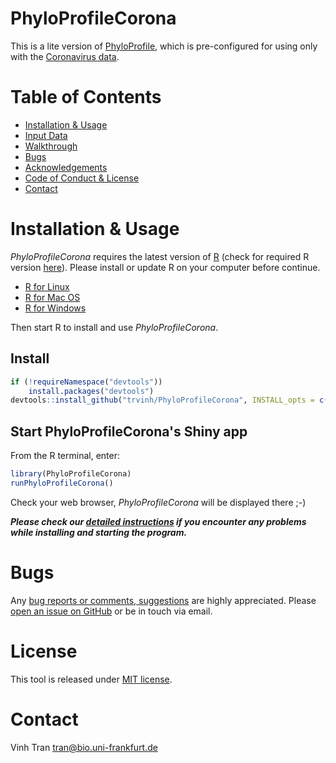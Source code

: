 # PhyloProfileCorona

This is a lite version of [PhyloProfile](https://github.com/BIONF/PhyloProfile), which is pre-configured for using only with the [Coronavirus data](https://applbio.biologie.uni-frankfurt.de/download/SARS-CoV-2/).

# Table of Contents
* [Installation &amp; Usage](#installation--usage)
* [Input Data](#input-data)
* [Walkthrough](#walkthrough)
* [Bugs](#bugs)
* [Acknowledgements](#acknowledgements)
* [Code of Conduct &amp; License](#code-of-conduct--license)
* [Contact](#contact)

# Installation & Usage
*PhyloProfileCorona* requires the latest version of [R](https://cran.r-project.org) (check for required R version [here](https://bioconductor.org/packages/PhyloProfile)). Please install or update R on your computer before continue.

* [R for Linux](https://cran.r-project.org/bin/linux/)
* [R for Mac OS](https://cran.r-project.org/bin/macosx/)
* [R for Windows](https://cran.r-project.org/bin/windows/base/)

Then start R to install and use *PhyloProfileCorona*.

## Install

```r
if (!requireNamespace("devtools"))
    install.packages("devtools")
devtools::install_github("trvinh/PhyloProfileCorona", INSTALL_opts = c('--no-lock'))
```

## Start PhyloProfileCorona's Shiny app

From the R terminal, enter:
```r
library(PhyloProfileCorona)
runPhyloProfileCorona()
```
Check your web browser, *PhyloProfileCorona* will be displayed there ;-)

_**Please check our [detailed instructions](https://github.com/BIONF/PhyloProfile/wiki/Installation) if you encounter any problems while installing and starting the program.**_

# Bugs
Any [bug reports or comments, suggestions](https://github.com/BIONF/PhyloProfile/blob/master/CONTRIBUTING.md) are highly appreciated. Please [open an issue on GitHub](https://github.com/BIONF/PhyloProfile/issues/new) or be in touch via email.

# License
This tool is released under [MIT license](https://github.com/BIONF/PhyloProfile/blob/master/LICENSE).

# Contact
Vinh Tran
tran@bio.uni-frankfurt.de
